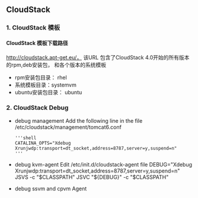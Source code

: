 ## CloudStack ##

### 1. CloudStack 模板 ###

#### CloudStack 模板下载路径 ####
http://cloudstack.apt-get.eu/， 该URL  包含了CloudStack 4.0开始的所有版本的rpm,deb安装包， 和各个版本的系统模板

* rpm安装包目录： rhel
* 系统模板目录：systemvm
* ubuntu安装包目录： ubuntu

### 2. CloudStack Debug
* debug management
  Add the following line in the file  /etc/cloudstack/management/tomcat6.conf

      '''shell
      CATALINA_OPTS="Xdebug Xrunjwdp:transport=dt_socket,address=8787,server=y,suspend=n"
      '''
* debug kvm-agent
   Edit /etc/init.d/cloudstack-agent file
      DEBUG="Xdebug Xrunjwdp:transport=dt_socket,address=8787,server=y,suspend=n"
   JSVS -c "$CLASSPATH" 
   JSVC "${DEBUG}" -c "$CLASSPATH"

* debug ssvm and cpvm Agent

